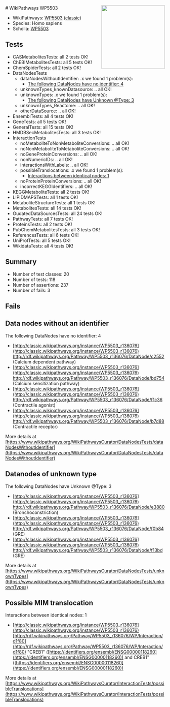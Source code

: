 <img style="float: right; width: 200px" src="https://upload.wikimedia.org/wikipedia/commons/thumb/8/83/Wplogo_with_text_500.png/640px-Wplogo_with_text_500.png" />
# WikiPathways WP5503

* WikiPathways: [WP5503](https://wikipathways.org/pathways/WP5503) ([classic](https://classic.wikipathways.org/instance/WP5503))
* Species: Homo sapiens
* Scholia: [WP5503](https://scholia.toolforge.org/wikipathways/WP5503)
## Tests
* CASMetabolitesTests: all 2 tests OK!
* ChEBIMetabolitesTests: all 5 tests OK!
* ChemSpiderTests: all 2 tests OK!
* DataNodesTests
    * dataNodesWithoutIdentifier: .x we found 1 problem(s):
        * [The following DataNodes have no identifier: 4](#d2d32fa3)
    * unknownTypes_knownDatasource: .. all OK!
    * unknownTypes: .x we found 1 problem(s):
        * [The following DataNodes have Unknown @Type: 3](#839973e1)
    * unknownTypes_Reactome: .. all OK!
    * otherDataSource: .. all OK!
* EnsemblTests: all 4 tests OK!
* GeneTests: all 5 tests OK!
* GeneralTests: all 15 tests OK!
* HMDBSecMetabolitesTests: all 3 tests OK!
* InteractionTests
    * noMetaboliteToNonMetaboliteConversions: .. all OK!
    * noNonMetaboliteToMetaboliteConversions: .. all OK!
    * noGeneProteinConversions: .. all OK!
    * nonNumericIDs: .. all OK!
    * interactionsWithLabels: .. all OK!
    * possibleTranslocations: .x we found 1 problem(s):
        * [Interactions between identical nodes: 1](#1c118206)
    * noProteinProteinConversions: .. all OK!
    * incorrectKEGGIdentifiers: .. all OK!
* KEGGMetaboliteTests: all 2 tests OK!
* LIPIDMAPSTests: all 1 tests OK!
* MetaboliteStructureTests: all 1 tests OK!
* MetabolitesTests: all 14 tests OK!
* OudatedDataSourcesTests: all 24 tests OK!
* PathwayTests: all 7 tests OK!
* ProteinsTests: all 2 tests OK!
* PubChemMetabolitesTests: all 3 tests OK!
* ReferencesTests: all 6 tests OK!
* UniProtTests: all 5 tests OK!
* WikidataTests: all 4 tests OK!


## Summary

* Number of test classes: 20
* Number of tests: 118
* Number of assertions: 237
* Number of fails: 3

## Fails

<a name="d2d32fa3" />

## Data nodes without an identifier

The following DataNodes have no identifier: 4

* [http://classic.wikipathways.org/instance/WP5503_r136076](http://classic.wikipathways.org/instance/WP5503_r136076) http://rdf.wikipathways.org/Pathway/WP5503_r136076/DataNode/c2552 (Calcium
dependent
pathway)
* [http://classic.wikipathways.org/instance/WP5503_r136076](http://classic.wikipathways.org/instance/WP5503_r136076) http://rdf.wikipathways.org/Pathway/WP5503_r136076/DataNode/bd754 (Calcium
sensitization
pathway)
* [http://classic.wikipathways.org/instance/WP5503_r136076](http://classic.wikipathways.org/instance/WP5503_r136076) http://rdf.wikipathways.org/Pathway/WP5503_r136076/DataNode/f1c36 (Contractile
agonist)
* [http://classic.wikipathways.org/instance/WP5503_r136076](http://classic.wikipathways.org/instance/WP5503_r136076) http://rdf.wikipathways.org/Pathway/WP5503_r136076/DataNode/b7d88 (Contractile
receptor)


More details at [https://www.wikipathways.org/WikiPathwaysCurator/DataNodesTests/dataNodesWithoutIdentifier](https://www.wikipathways.org/WikiPathwaysCurator/DataNodesTests/dataNodesWithoutIdentifier)

<a name="839973e1" />

## Datanodes of unknown type

The following DataNodes have Unknown @Type: 3

* [http://classic.wikipathways.org/instance/WP5503_r136076](http://classic.wikipathways.org/instance/WP5503_r136076) http://rdf.wikipathways.org/Pathway/WP5503_r136076/DataNode/e3880 (Bronchoconstriction)
* [http://classic.wikipathways.org/instance/WP5503_r136076](http://classic.wikipathways.org/instance/WP5503_r136076) http://rdf.wikipathways.org/Pathway/WP5503_r136076/DataNode/f0b84 (GRE)
* [http://classic.wikipathways.org/instance/WP5503_r136076](http://classic.wikipathways.org/instance/WP5503_r136076) http://rdf.wikipathways.org/Pathway/WP5503_r136076/DataNode/f13bd (GRE)


More details at [https://www.wikipathways.org/WikiPathwaysCurator/DataNodesTests/unknownTypes](https://www.wikipathways.org/WikiPathwaysCurator/DataNodesTests/unknownTypes)

<a name="1c118206" />

## Possible MIM translocation

Interactions between identical nodes: 1

* [http://classic.wikipathways.org/instance/WP5503_r136076](http://classic.wikipathways.org/instance/WP5503_r136076) [http://rdf.wikipathways.org/Pathway/WP5503_r136076/WP/Interaction/d1f80](http://rdf.wikipathways.org/Pathway/WP5503_r136076/WP/Interaction/d1f80) "CREB1" ([https://identifiers.org/ensembl/ENSG00000118260](https://identifiers.org/ensembl/ENSG00000118260)) and 
CREB1" ([https://identifiers.org/ensembl/ENSG00000118260](https://identifiers.org/ensembl/ENSG00000118260))


More details at [https://www.wikipathways.org/WikiPathwaysCurator/InteractionTests/possibleTranslocations](https://www.wikipathways.org/WikiPathwaysCurator/InteractionTests/possibleTranslocations)

